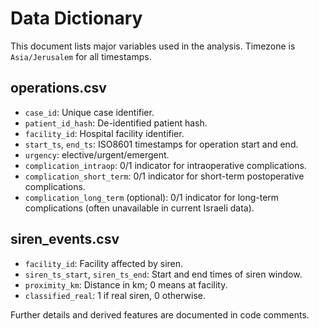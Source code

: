 # Data Dictionary

This document lists major variables used in the analysis. Timezone is `Asia/Jerusalem` for all timestamps.

## operations.csv
- `case_id`: Unique case identifier.
- `patient_id_hash`: De-identified patient hash.
- `facility_id`: Hospital facility identifier.
- `start_ts`, `end_ts`: ISO8601 timestamps for operation start and end.
- `urgency`: elective/urgent/emergent.
- `complication_intraop`: 0/1 indicator for intraoperative complications.
- `complication_short_term`: 0/1 indicator for short-term postoperative complications.
- `complication_long_term` (optional): 0/1 indicator for long-term complications (often unavailable in current Israeli data).

## siren_events.csv
- `facility_id`: Facility affected by siren.
- `siren_ts_start`, `siren_ts_end`: Start and end times of siren window.
- `proximity_km`: Distance in km; 0 means at facility.
- `classified_real`: 1 if real siren, 0 otherwise.

Further details and derived features are documented in code comments.
